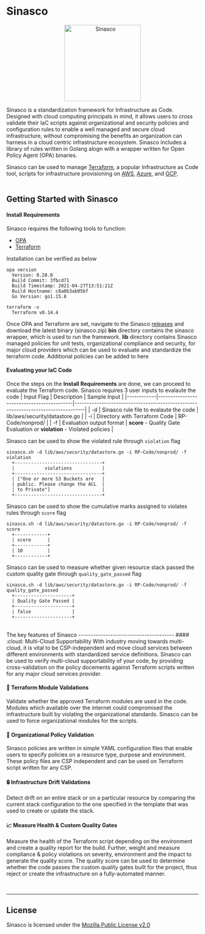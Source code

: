 Sinasco
=======

<p align="center">
<img alt="Sinasco" src="https://github.com/Udaara/sinasco/blob/main/assets/images/sinasco.png" width="200px">
</p>

Sinasco is a standardization framework for Infrastructure as Code. Designed with cloud computing principals in mind, it allows users to cross validate their IaC scripts against organizational and security policies and configuration rules to enable a well managed and secure cloud infrastructure, without compromising the benefits an organization can harness in a cloud centric infrastructure ecosystem. Sinasco includes a library of rules written in Golang alogn with a wrapper written for Open Policy Agent (OPA) binaries.


Sinasco can be used to manage [Terraform][1], a popular Infrastructure as Code tool, scripts for infrastructure provisioning on [AWS][2], [Azure][3], and [GCP][4].
<br>
<br>

Getting Started with Sinasco
-----------------------------
#### Install Requirements

Sinasco requires the following tools to function:
- [OPA][6]
- [Terraform][7]

Installation can be verified as below
    
    opa version
      Version: 0.28.0
      Build Commit: 3fbcd71
      Build Timestamp: 2021-04-27T13:51:21Z
      Build Hostname: c8a0b3ab05bf
      Go Version: go1.15.8

    terraform -v
      Terraform v0.14.4

Once OPA and Terraform are set, navigate to the Sinasco [releases][8] and download the latest binary (sinasco.zip)
<b>bin</b> directory contains the sinasco wrapper, which is used to run the framework. <b>lib</b> directory contains Sinasco managed policies for unit tests, organizational compliance and security, for major cloud providers which can be used to evaluate and standardize the terraform code. Additional policies can be added to here

#### Evaluating your IaC Code

Once the steps on the <b>Install Requirements</b> are done, we can proceed to evaluate the Terraform code. Sinasco requires 3 user inputs to evalaute the code
| Input Flag | Description                               | Sample Input                                                                     |
|------------|-------------------------------------------|----------------------------------------------------------------------------------|
| -d         | Sinasco rule file to evalaute the code    | lib/aws/security/datastore.go                                                    | 
| -i         | Directory with Terraform Code             | RP-Code/nonprod/                                                                 | 
| -f         | Evaluation output format                  | <b>score</b> - Quality Gate Evaluation or <b>violation</b> - Violated policies   | 
<br>

Sinasco can be used to show the violated rule through `violation` flag

    sinasco.sh -d lib/aws/security/datastore.go -i RP-Code/nonprod/ -f violation
      +--------------------------------+
      |           violations           |
      +--------------------------------+
      | ["One or more S3 Buckets are   |
      | public. Please change the ACL  |
      | to Private"]                   |
      +--------------------------------+

Sinasco can be used to show the cumulative marks assigned to violates rules through `score` flag

    sinasco.sh -d lib/aws/security/datastore.go -i RP-Code/nonprod/ -f score
      +------------+
      | score      |
      +------------+
      | 10         |
      +------------+

Sinasco can be used to measure whether given resource stack passed the custom quality  gate through `quality_gate_passed` flag

    sinasco.sh -d lib/aws/security/datastore.go -i RP-Code/nonprod/ -f quality_gate_passed
      +---------------------+
      | Quality Gate Passed |
      +---------------------+
      | false               |
      +---------------------+

<br>
The key features of Sinasco
---------------------------------------
#### :cloud: Multi-Cloud Supportability
With industry moving towards multi-cloud, it is vital to be CSP-independent and move cloud services between different environments with standardized service definitions.
Sinasco can be used to verify multi-cloud supportability of your code, by providing cross-validation on the policy docements against Terraform scripts written for any major cloud services provider.
<br>

#### :link: Terraform Module Validations
Validate whether the approved Terraform modules are used in the code. Modules which available over the internet could compromised the infrastructure built by violating the organizational standards.
Sinasco can be used to force organizational modules for the scripts.
<br>

#### :page_facing_up: Organizational Policy Validation
Sinasco policies are written in simple YAML configuration files that enable users to specify policies on a resource type, purpose and environment. These policy files are CSP independent and can be used on Terraform script written for any CSP.
<br>

#### :lock: Infrastructure Drift Validations
Detect drift on an entire stack or on a particular resource by comparing the current stack configuration to the one specified in the template that was used to create or update the stack.
<br>

#### :chart_with_upwards_trend: Measure Health & Custom Quality Gates
Measure the health of the Terraform script depending on the environment and create a quality report for the build. Further, weight and measure compliance & policy violations on severity, environment and the impact to generate the quality score. The quality score can be used to determine whether the code passes the custom quality gates built for the project, thus reject or create the infrastructure on a fully-automated manner.

<br>

----------


License
-------------

Sinasco is licensed under the [Mozilla Public License v2.0][5]

  [1]: https://www.terraform.io/
  [2]: https://aws.amazon.com/
  [3]: https://azure.microsoft.com/en-us/
  [4]: https://cloud.google.com/
  [5]: https://github.com/Udaara/sinasco/blob/main/LICENSE
  [6]: https://www.openpolicyagent.org/docs/latest/#1-download-opa
  [7]: https://www.terraform.io/downloads.html
  [8]: https://github.com/Udaara/sinasco/releases
